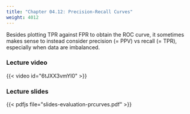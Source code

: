 ```yaml
---
title: "Chapter 04.12: Precision-Recall Curves"
weight: 4012
---
```


Besides plotting TPR against FPR to obtain the ROC curve, it sometimes makes 
sense to instead consider precision (= PPV) vs recall (= TPR), especially when 
data are imbalanced.

<!--more-->

### Lecture video

{{< video id="6tJXX3vmYl0" >}}

### Lecture slides

{{< pdfjs file="slides-evaluation-prcurves.pdf" >}}